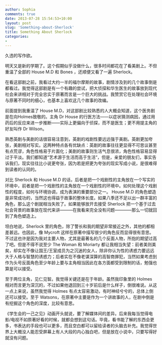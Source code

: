 ```yaml
---
author: Sophia
comments: true
date: 2013-07-28 15:54:53+10:00
layout: post
slug: 'Something-about-Sherlock'
title: Something About Sherlock
categories:
-
---
```


久违的写作欲。

明天又是新的学期了。这个假期似乎没做什么，很多时间都花在了看美剧上。不但重温了全部的 House M.D 和 Bones ，还顺便又看了一遍 Sherlock。

在看这部剧之前，我看过大约一半的福尔摩斯的故事，剧情涉及到的几个故事倒是都看过。我觉得这部剧是有一个有趣的尝试，把大侦探和华生医生的故事放到现代社会来讲相对于完全忠实于原著而言是一个巨大的挑战。我赞赏它在处理社会环境与原著不同时的细心，也基本上喜欢这几个故事的改编。

前面提到我重温了 House M.D，对这部剧比较熟悉的人大概会知道，这个医务剧是在向Holmes致敬的。主角 Dr House 的行医方法——以症状猜测病因，通过用药后的反应来进一步推断——实际上更偏向于侦探，而不是医生；更不用提主角的好友叫作 Dr Wilson。

熟悉英剧与美剧的话很容易注意到，英剧的戏剧性要远远强于美剧。英剧更加夸张，美剧相对写实。这两种特点各有优缺点：英剧的故事往往更显得不可思议甚至有点荒谬，角色性格易于片面化；美剧的故事则生活气息很浓，角色性格容易显得过于平淡。我们都知道“艺术源于生活而高于生活”，但是，亲爱的朋友们，事实告诉我们，现实往往比小说更夸张，因为若是把更为夸张的现实写成小说，是很难得到读者的认同的。

对比 Sherlock 和 House M.D 的话，后者是把一个戏剧性的主角放在一个写实的环境中，前者是把一个戏剧性的主角放在一个戏剧性的环境中。如何处理这个戏剧性的程度，如何与环境协调，成为表演的重要部分之一。 House M.D 的角色塑造是非常成功的，当然这也得益于故事的整体长度。如果八季还不足以出一群丰富的角色，那么这个剧就相当失败了。如果能够放开去接受 Sherlock 把一个基于过去社会背景的故事放在现代来讲———在我看来完全没有问题————那么一切就回到了角色塑造上。

坦白地说，Sherlock 里的角色，除了警长和我的期望非常接近之外，其他的都相差甚远。也因此，像 Mycroft 这样在原著中描写很少的角色反而显得很有意思。不过这也许是因为我对主要人物，尤其是最著名的几个反面人物，所抱的期望过高了吧。但是不得不说至少 The Woman 和 Moriarty 都让我相当失望：前者美则美矣，却实在不像让国王/王室成员为之沉迷的女人，除非你认为性的诱惑力要远远大于人格与智慧的诱惑力；后者实在不像老谋深算的高智商罪犯，当然如果考虑到作为头号反面角色至少年龄上要与主角相当因此在各方面都受到限制的话，勉强也算是可以接受。

至于两位主角，见仁见智。我觉得关键还是在于年龄。虽然我印象里的 Holmes 相对而言更为深沉的，不过如果他退回到三十岁前后是什么样子，倒很难说。从这一点上来说，虽然我觉得 Holmes 有点太容易激动，有时神经兮兮的，总体上倒还可以接受。至于 Watsons，在原著中主要是作为一个讲故事的人，在剧中倒是有挖掘这个角色的深度，比较有意思。

《学生会的一己之见》动画开头就说，要了解媒体间的差异。后来我每当觉得电影/电视不如原著好看的时候，就都会想到这句话。毕竟，看书能了解的东西会更多，书表达的手段也可以更多，而且空白都可以留给读者的头脑去补充。我觉得世界上大概没人能忍受屏幕上有人大段的内心独白吧，但是放在小说中，只要写得好就没有问题。